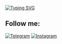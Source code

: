 [![Typing SVG](https://readme-typing-svg.demolab.com?font=Fira+Code&weight=700&size=30&pause=1000&color=1325B0&width=435&lines=Hi+there%2C+I%60m+Mansur;I%60m+23+years+old)](https://git.io/typing-svg)

## Follow me:

[![Telegram](https://img.shields.io/badge/Telegram-111111?style=for-the-badge&logo=telegram)](https://t.me/shishaneee)
[![Instagram](https://img.shields.io/badge/-Instagram-black?style=for-the-badge&logo=Instagram)](https://instagram.com/shishanee)
